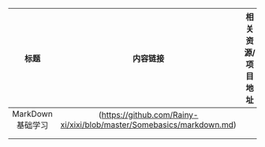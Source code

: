  | 标题        | 内容链接   |  相关资源/项目地址  |
 | :--------:   | :-----: | :----:  |
 |  MarkDown基础学习    | (https://github.com/Rainy-xi/xixi/blob/master/Somebasics/markdown.md) |        |
 |         |      |      |
 |         |        |    |